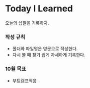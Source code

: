 # Today I Learned
오늘의 삽질을 기록하자.

### 작성 규칙
- 폴더와 파일명은 영문으로 작성한다.
- 다시 볼 때 찾기 쉽게 자세하게 기록한다.

### 10월 목표
- 부트캠프적응